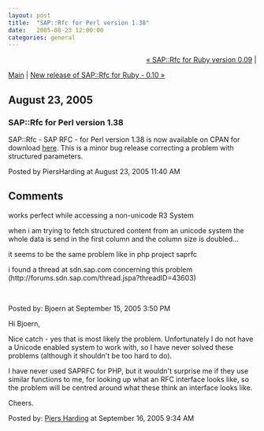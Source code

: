 ```yaml
---
layout: post
title:  "SAP::Rfc for Perl version 1.38"
date:   2005-08-23 12:00:00
categories: general
---
```

<p align="right">
<a href="http://www.piersharding.com/blog/archives/2005/08/saprfc_for_ruby_1.html">&laquo; SAP::Rfc for Ruby version 0.09</a> |

<a href="http://www.piersharding.com/blog/">Main</a>
| <a href="http://www.piersharding.com/blog/archives/2005/10/new_release_of.html">New release of SAP::Rfc for Ruby - 0.10 &raquo;</a>

</p>

<h2>August 23, 2005</h2>

<h3>SAP::Rfc for Perl version 1.38</h3>

SAP::Rfc - SAP RFC - for Perl version 1.38 is now available on CPAN for download
<a href='http://search.cpan.org/search?dist=SAP-Rfc'>here</a>.  This is a minor bug release correcting a problem with structured parameters.

<div id="a000039more"><div id="more">

</div></div>

<p class="posted">Posted by PiersHarding at August 23, 2005 11:40 AM</p>




<h2 id="comments">Comments</h2>

<div id="c27">
<p>works perfect while accessing a non-unicode R3 System</p>

<p>when i am trying to fetch structured content from an unicode system the whole data is send in the first column and the column size is doubled...</p>

<p>it seems to be the same problem like in php project saprfc </p>

<p>i found a thread at sdn.sap.com concerning this problem (http://forums.sdn.sap.com/thread.jspa?threadID=43603)</p>

<p></p>

<p><br />
</p>
</div>
<p class="posted">Posted by: Bjoern  at September 15, 2005  3:50 PM</p>
<div id="c28">
<p>Hi Bjoern,</p>

<p>Nice catch - yes that is most likely the problem.  Unfortunately I do not have a Unicode enabled system to work with, so I have never solved these problems (although it shouldn't be too hard to do).</p>

<p>I have never used SAPRFC for PHP, but it wouldn't surprise me if they use similar functions to me, for looking up what an RFC interface looks like, so the problem will be centred around what these think an interface looks like.</p>

<p>Cheers.<br />
</p>
</div>
<p class="posted">Posted by: <a href="http://www.piersharding.com/" rel="nofollow">Piers Harding</a>  at September 16, 2005  9:34 AM</p>





<script type="text/javascript" language="javascript">
<!--
if (document.comments_form.email != undefined)
    document.comments_form.email.value = getCookie("mtcmtmail");
if (document.comments_form.author != undefined)
    document.comments_form.author.value = getCookie("mtcmtauth");
if (document.comments_form.url != undefined)
    document.comments_form.url.value = getCookie("mtcmthome");
if (getCookie("mtcmtauth") || getCookie("mtcmthome")) {
    document.comments_form.bakecookie[0].checked = true;
} else {
    document.comments_form.bakecookie[1].checked = true;
}
//-->
</script>




